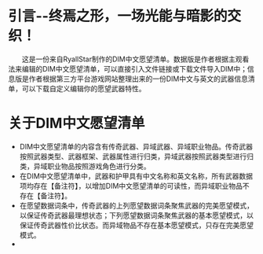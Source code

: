 # 引言--终焉之形，一场光能与暗影的交织！

&emsp;&emsp;这是一份来自RyallStar制作的DIM中文愿望清单。数据版是作者根据主观看法来编辑的DIM中文愿望清单，可以直接引入文件链接或下载文件导入DIM中；信息版是作者根据第三方平台游戏网站整理出来的一份DIM中文与英文的武器信息清单，可以下载自定义编辑你的愿望武器特性。

# 关于DIM中文愿望清单
* DIM中文愿望清单的内容含有传奇武器、异域武器、异域职业物品。传奇武器按照武器类型、武器框架、武器属性进行归类，异域武器按照武器类型进行归类，异域职业物品按照游戏角色进行分类。
* 在DIM中文愿望清单中，武器和护甲具有中文名称和英文名称，所有武器数据项均存在【备注符】，以增加DIM中文愿望清单的可读性，而异域职业物品不存在【备注符】。
* 在愿望数据词条中，传奇武器的上列愿望数据词条聚焦武器的完美愿望模式，以保证传奇武器最理想状态；下列愿望数据词条聚焦武器的基本愿望模式，以保证传奇武器性价比状态。而异域物品不存在基本愿望模式，只存在完美愿望模式。
* 
